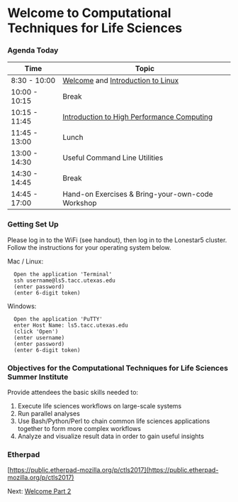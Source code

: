 # Welcome to Computational Techniques for Life Sciences

### Agenda Today

| Time | Topic |
|--------|--------------------------------------------------|
|  8:30 - 10:00 | [Welcome](welcome_01.md) and [Introduction to Linux](../intro_to_linux/intro_to_linux_01.md) |
| 10:00 - 10:15 | Break |
| 10:15 - 11:45 | [Introduction to High Performance Computing](../intro_to_hpc/intro_to_hpc_01.md) |
| 11:45 - 13:00 | Lunch |
| 13:00 - 14:30 | Useful Command Line Utilities |
| 14:30 - 14:45 | Break |
| 14:45 - 17:00 | Hand-on Exercises & Bring-your-own-code Workshop |

### Getting Set Up

Please log in to the WiFi (see handout), then log in to the Lonestar5 cluster. Follow the instructions for your operating system below.

Mac / Linux:

```
  Open the application 'Terminal'
  ssh username@ls5.tacc.utexas.edu 
  (enter password)
  (enter 6-digit token)
```

Windows:

```
  Open the application 'PuTTY'
  enter Host Name: ls5.tacc.utexas.edu
  (click 'Open')
  (enter username)
  (enter password)
  (enter 6-digit token)
```



### Objectives for the Computational Techniques for Life Sciences Summer Institute

 Provide attendees the basic skills needed to:

 1. Execute life sciences workflows on large-scale systems
 2. Run parallel analyses
 3. Use Bash/Python/Perl to chain common life sciences applications together to form more complex workflows
 4. Analyze and visualize result data in order to gain useful insights

### Etherpad
[https://public.etherpad-mozilla.org/p/ctls2017](https://public.etherpad-mozilla.org/p/ctls2017)

Next: [Welcome Part 2](welcome_02.md)

